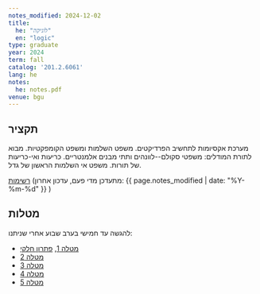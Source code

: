 ```yaml
---
notes_modified: 2024-12-02
title:
  he: "לוגיקה"
  en: "ִlogic"
type: graduate
year: 2024
term: fall
catalog: '201.2.6061'
lang: he
notes:
  he: notes.pdf
venue: bgu
---
```



## תקציר
מערכת אקסיומות לתחשיב הפרדיקטים. משפט השלמות ומשפט הקומפקטיות. מבוא לתורת 
המודלים: משפטי סקולם--לוונהים ותתי מבנים אלמנטריים. כריעות ואי-כריעות של 
תורות. משפט אי השלמות הראשון של גדל.

[רשימות](notes.pdf) (מתעדכן מדי פעם, עדכון אחרון: 
{{ page.notes_modified | date: "%Y-%m-%d" }} )

## מטלות

להגשה עד חמישי בערב שבוע אחרי שניתנו:

- [מטלה 1](hw/exercise01.pdf), [פתרון חלקי](hw/solution01.pdf)
- [מטלה 2](hw/exercise02.pdf)
- [מטלה 3](hw/exercise03.pdf)
- [מטלה 4](hw/exercise04.pdf)
- [מטלה 5](hw/exercise05.pdf)



